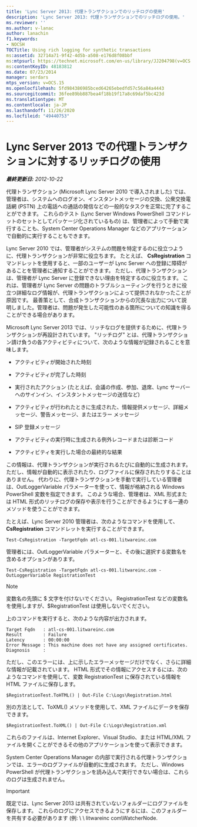 ```yaml
---
title: 'Lync Server 2013: 代理トランザクションでのリッチログの使用'
description: 'Lync Server 2013: 代理トランザクションでのリッチログの使用。'
ms.reviewer: ''
ms.author: v-lanac
author: lanachin
f1.keywords:
- NOCSH
TOCTitle: Using rich logging for synthetic transactions
ms:assetid: 32714a71-9f42-4d5b-a508-e176d8f08bbf
ms:mtpsurl: https://technet.microsoft.com/en-us/library/JJ204798(v=OCS.15)
ms:contentKeyID: 48183812
ms.date: 07/23/2014
manager: serdars
mtps_version: v=OCS.15
ms.openlocfilehash: 5fd984386985bced64265ebedfd57c56a84a4443
ms.sourcegitcommit: 36fee89bb887bea4f18b19f17a8c69daf5bc423d
ms.translationtype: MT
ms.contentlocale: ja-JP
ms.lasthandoff: 11/26/2020
ms.locfileid: "49440753"
---
```

# <a name="using-rich-logging-for-synthetic-transactions-in-lync-server-2013"></a>Lync Server 2013 での代理トランザクションに対するリッチログの使用

<div data-xmlns="http://www.w3.org/1999/xhtml">

<div class="topic" data-xmlns="http://www.w3.org/1999/xhtml" data-msxsl="urn:schemas-microsoft-com:xslt" data-cs="https://msdn.microsoft.com/">

<div data-asp="https://msdn2.microsoft.com/asp">



</div>

<div id="mainSection">

<div id="mainBody">

<span> </span>

_**最終更新日:** 2012-10-22_

代理トランザクション (Microsoft Lync Server 2010 で導入されました) では、管理者は、システムへのログオン、インスタントメッセージの交換、公衆交換電話網 (PSTN) 上の電話への通話の発信などの一般的なタスクを正常に完了することができます。 これらのテスト (Lync Server Windows PowerShell コマンドレットのセットとしてパッケージ化されているもの) は、管理者によって手動で実行することも、System Center Operations Manager などのアプリケーションで自動的に実行することもできます。

Lync Server 2010 では、管理者がシステムの問題を特定するのに役立つように、代理トランザクションが非常に役立ちます。 たとえば、 **CsRegistration** コマンドレットを使用すると、一部のユーザーが Lync Server への登録に障碍があることを管理者に通知することができます。 ただし、代理トランザクションは、管理者が Lync Server に登録できない理由を特定するのに役立ちます。 これは、管理者が Lync Server の問題のトラブルシューティングを行うときに役立つ詳細なログ情報が、代理トランザクションによって提供されなかったことが原因です。 最善策として、合成トランザクションからの冗長な出力について説明しました。管理者は、問題が発生した可能性のある箇所についての知識を得ることができる場合があります。

Microsoft Lync Server 2013 では、リッチなログを提供するために、代理トランザクションが再設計されています。 "リッチログ" とは、代理トランザクション請け負うの各アクティビティについて、次のような情報が記録されることを意味します。

  - アクティビティが開始された時刻

  - アクティビティが完了した時刻

  - 実行されたアクション (たとえば、会議の作成、参加、退席、Lync サーバーへのサインイン、インスタントメッセージの送信など)

  - アクティビティが行われたときに生成された、情報提供メッセージ、詳細メッセージ、警告メッセージ、またはエラー メッセージ

  - SIP 登録メッセージ

  - アクティビティの実行時に生成される例外レコードまたは診断コード

  - アクティビティを実行した場合の最終的な結果

この情報は、代理トランザクションが実行されるたびに自動的に生成されます。 ただし、情報が自動的に表示されたり、ログファイルに保存されたりすることはありません。 代わりに、代理トランザクションを手動で実行している管理者は、OutLoggerVariable パラメーターを使って、情報が格納される Windows PowerShell 変数を指定できます。 このような場合、管理者は、XML 形式または HTML 形式のリッチログの保存や表示を行うことができるようにする一連のメソッドを使うことができます。

たとえば、Lync Server 2010 管理者は、次のようなコマンドを使用して、 **CsRegistration** コマンドレットを実行することができます。

    Test-CsRegistration -TargetFqdn atl-cs-001.litwareinc.com

管理者には、OutLoggerVariable パラメーターと、その後に選択する変数名を含めるオプションがあります。

    Test-CsRegistration -TargetFqdn atl-cs-001.litwareinc.com -OutLoggerVariable RegistrationTest

> [!NOTE]  
> 変数名の先頭に $ 文字を付けないでください。 RegistrationTest などの変数名を使用しますが、$RegistrationTest は使用しないでください。

上のコマンドを実行すると、次のような内容が出力されます。

    Target Fqdn   : atl-cs-001.litwareinc.com
    Result        : Failure
    Latency       : 00:00:00
    Error Message : This machine does not have any assigned certificates.
    Diagnosis     :

ただし、このエラーには、上に示したエラーメッセージだけでなく、さらに詳細な情報が記載されています。 HTML 形式でその情報にアクセスするには、次のようなコマンドを使用して、変数 RegistrationTest に保存されている情報を HTML ファイルに保存します。

    $RegistrationTest.ToHTML() | Out-File C:\Logs\Registration.html

別の方法として、ToXML() メソッドを使用して、XML ファイルにデータを保存できます。

    $RegistrationTest.ToXML() | Out-File C:\Logs\Registration.xml

これらのファイルは、Internet Explorer、Visual Studio、または HTML/XML ファイルを開くことができるその他のアプリケーションを使って表示できます。

System Center Operations Manager の内部で実行される代理トランザクションでは、エラーのログファイルが自動的に生成されます。 ただし、Windows PowerShell が代理トランザクションを読み込んで実行できない場合は、これらのログは生成されません。

> [!IMPORTANT]  
> 既定では、Lync Server 2013 は共有されていないフォルダーにログファイルを保存します。 これらのログにアクセスできるようにするには、このフォルダーを共有する必要があります (例: \\ \\ litwareinc com\WatcherNode.


</div>

</div>

</div>

</div>

